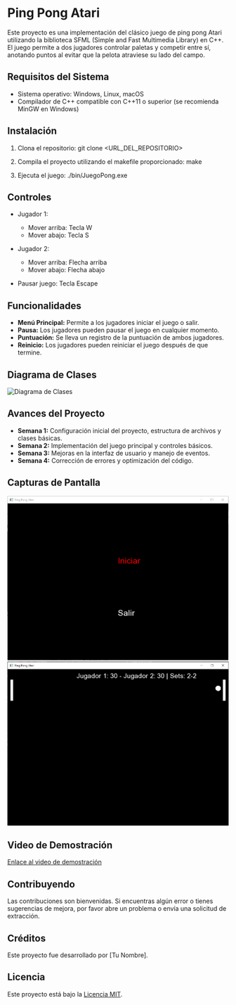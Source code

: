 # Ping Pong Atari

Este proyecto es una implementación del clásico juego de ping pong Atari utilizando la biblioteca SFML (Simple and Fast Multimedia Library) en C++. El juego permite a dos jugadores controlar paletas y competir entre sí, anotando puntos al evitar que la pelota atraviese su lado del campo.

## Requisitos del Sistema

- Sistema operativo: Windows, Linux, macOS
- Compilador de C++ compatible con C++11 o superior (se recomienda MinGW en Windows)

## Instalación

1. Clona el repositorio:
git clone <URL_DEL_REPOSITORIO>

2. Compila el proyecto utilizando el makefile proporcionado:
make

3. Ejecuta el juego:
./bin/JuegoPong.exe


## Controles

- Jugador 1:
  - Mover arriba: Tecla W
  - Mover abajo: Tecla S

- Jugador 2:
  - Mover arriba: Flecha arriba
  - Mover abajo: Flecha abajo

- Pausar juego: Tecla Escape

## Funcionalidades

- **Menú Principal:** Permite a los jugadores iniciar el juego o salir.
- **Pausa:** Los jugadores pueden pausar el juego en cualquier momento.
- **Puntuación:** Se lleva un registro de la puntuación de ambos jugadores.
- **Reinicio:** Los jugadores pueden reiniciar el juego después de que termine.

## Diagrama de Clases

![Diagrama de Clases](/docs/class_diagram.png)

## Avances del Proyecto

- **Semana 1:** Configuración inicial del proyecto, estructura de archivos y clases básicas.
- **Semana 2:** Implementación del juego principal y controles básicos.
- **Semana 3:** Mejoras en la interfaz de usuario y manejo de eventos.
- **Semana 4:** Corrección de errores y optimización del código.

## Capturas de Pantalla

![Captura de pantalla 1](/docs/screenshot1.png)
![Captura de pantalla 2](/docs/screenshot2.png)

## Video de Demostración

[Enlace al video de demostración](/docs/demo_video.mp4)

## Contribuyendo

Las contribuciones son bienvenidas. Si encuentras algún error o tienes sugerencias de mejora, por favor abre un problema o envía una solicitud de extracción.

## Créditos

Este proyecto fue desarrollado por [Tu Nombre].

## Licencia

Este proyecto está bajo la [Licencia MIT](LICENSE).
